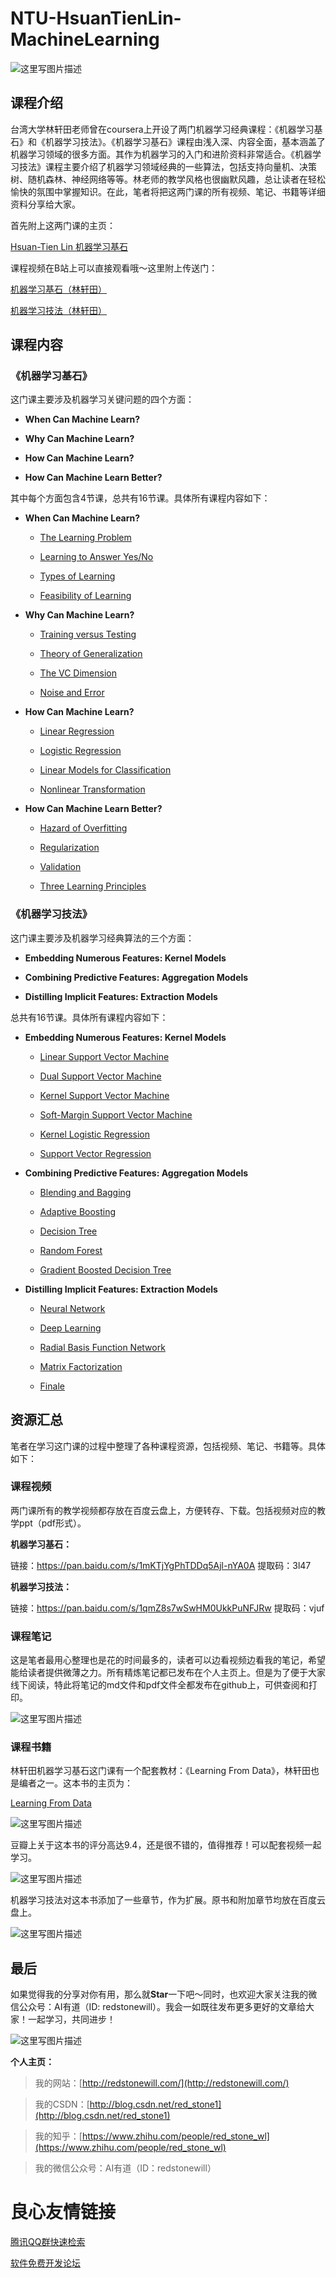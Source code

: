 # NTU-HsuanTienLin-MachineLearning

![这里写图片描述](https://img-blog.csdn.net/20180422222512666?)

## 课程介绍

台湾大学林轩田老师曾在coursera上开设了两门机器学习经典课程：《机器学习基石》和《机器学习技法》。《机器学习基石》课程由浅入深、内容全面，基本涵盖了机器学习领域的很多方面。其作为机器学习的入门和进阶资料非常适合。《机器学习技法》课程主要介绍了机器学习领域经典的一些算法，包括支持向量机、决策树、随机森林、神经网络等等。林老师的教学风格也很幽默风趣，总让读者在轻松愉快的氛围中掌握知识。在此，笔者将把这两门课的所有视频、笔记、书籍等详细资料分享给大家。

首先附上这两门课的主页：

[Hsuan-Tien Lin 机器学习基石](https://www.csie.ntu.edu.tw/~htlin/)

课程视频在B站上可以直接观看哦～这里附上传送门：

[机器学习基石（林轩田）](https://www.bilibili.com/video/av36731342)

[机器学习技法（林轩田）](https://www.bilibili.com/video/av36760800)

## 课程内容

### 《机器学习基石》

这门课主要涉及机器学习关键问题的四个方面：

- **When Can Machine Learn?**

- **Why Can Machine Learn?**

- **How Can Machine Learn?**

- **How Can Machine Learn Better?**

其中每个方面包含4节课，总共有16节课。具体所有课程内容如下：

- **When Can Machine Learn?**
	
	- [The Learning Problem](https://redstonewill.com/65/)

	- [Learning to Answer Yes/No](https://redstonewill.com/70/)

	- [Types of Learning](https://redstonewill.com/73/)

	- [Feasibility of Learning](https://redstonewill.com/77/)

- **Why Can Machine Learn?**

	- [Training versus Testing](https://redstonewill.com/80/)

	- [Theory of Generalization](https://redstonewill.com/217/)

	- [The VC Dimension](https://redstonewill.com/222/)

	- [Noise and Error](https://redstonewill.com/227/)

- **How Can Machine Learn?**

	- [Linear Regression](https://redstonewill.com/232/)

	- [Logistic Regression](https://redstonewill.com/236/)

	- [Linear Models for Classification](https://redstonewill.com/243/)

	- [Nonlinear Transformation](https://redstonewill.com/246/)

- **How Can Machine Learn Better?**

	- [Hazard of Overfitting](https://redstonewill.com/249/)

	- [Regularization](https://redstonewill.com/252/)

	- [Validation](https://redstonewill.com/255/)

	- [Three Learning Principles](https://redstonewill.com/311/)
	
### 《机器学习技法》

这门课主要涉及机器学习经典算法的三个方面：

- **Embedding Numerous Features: Kernel Models**

- **Combining Predictive Features: Aggregation Models**

- **Distilling Implicit Features: Extraction Models**

总共有16节课。具体所有课程内容如下：

- **Embedding Numerous Features: Kernel Models**
	
	- [Linear Support Vector Machine](https://redstonewill.com/345/)

	- [Dual Support Vector Machine](https://redstonewill.com/369/)

	- [Kernel Support Vector Machine](https://redstonewill.com/393/)

	- [Soft-Margin Support Vector Machine](https://redstonewill.com/417/)
	
	- [Kernel Logistic Regression](https://redstonewill.com/456/)
	
	- [Support Vector Regression](https://redstonewill.com/477/)

- **Combining Predictive Features: Aggregation Models**

	- [Blending and Bagging](https://redstonewill.com/509/)

	- [Adaptive Boosting](https://redstonewill.com/535/)

	- [Decision Tree](https://redstonewill.com/569/)

	- [Random Forest](https://redstonewill.com/601/)
	
	- [Gradient Boosted Decision Tree](https://redstonewill.com/644/)

- **Distilling Implicit Features: Extraction Models**

	- [Neural Network](https://redstonewill.com/682/)

	- [Deep Learning](https://redstonewill.com/710/)

	- [Radial Basis Function Network](https://redstonewill.com/739/)

	- [Matrix Factorization](https://redstonewill.com/783/)
	
	- [Finale](https://redstonewill.com/810/)

## 资源汇总

笔者在学习这门课的过程中整理了各种课程资源，包括视频、笔记、书籍等。具体如下：

### 课程视频

两门课所有的教学视频都存放在百度云盘上，方便转存、下载。包括视频对应的教学ppt（pdf形式）。

**机器学习基石：**

链接：https://pan.baidu.com/s/1mKTjYgPhTDDq5Ajl-nYA0A 提取码：3l47 

**机器学习技法：**

链接：https://pan.baidu.com/s/1qmZ8s7wSwHM0UkkPuNFJRw 提取码：vjuf 

### 课程笔记

这是笔者最用心整理也是花的时间最多的，读者可以边看视频边看我的笔记，希望能给读者提供微薄之力。所有精炼笔记都已发布在个人主页上。但是为了便于大家线下阅读，特此将笔记的md文件和pdf文件全都发布在github上，可供查阅和打印。

![这里写图片描述](https://img-blog.csdn.net/2018042223310082?)

### 课程书籍

林轩田机器学习基石这门课有一个配套教材：《Learning From Data》，林轩田也是编者之一。这本书的主页为：

[Learning From Data](http://amlbook.com/)

![这里写图片描述](https://img-blog.csdn.net/20180422231435817?)

豆瓣上关于这本书的评分高达9.4，还是很不错的，值得推荐！可以配套视频一起学习。

![这里写图片描述](https://img-blog.csdn.net/20180422231523620?)

机器学习技法对这本书添加了一些章节，作为扩展。原书和附加章节均放在百度云盘上。

![这里写图片描述](https://img-blog.csdn.net/20180530215930130?)

## 最后

如果觉得我的分享对你有用，那么就**Star**一下吧～同时，也欢迎大家关注我的微信公众号：AI有道（ID: redstonewill）。我会一如既往发布更多更好的文章给大家！一起学习，共同进步！

![这里写图片描述](https://img-blog.csdn.net/20180422232547537?)

**个人主页：**

>我的网站：[http://redstonewill.com/](http://redstonewill.com/)

>我的CSDN：[http://blog.csdn.net/red_stone1](http://blog.csdn.net/red_stone1)

>我的知乎：[https://www.zhihu.com/people/red_stone_wl](https://www.zhihu.com/people/red_stone_wl)

>我的微信公众号：AI有道（ID：redstonewill）





 # 良心友情链接

[腾讯QQ群快速检索](http://u.720life.cn/s/8cf73f7c)

[软件免费开发论坛](http://u.720life.cn/s/bbb01dc0)